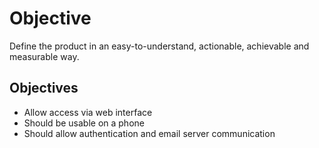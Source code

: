 # Objective

Define the product in an easy-to-understand, actionable, achievable and measurable way.

## Objectives

- Allow access via web interface
- Should be usable on a phone
- Should allow authentication and email server communication





